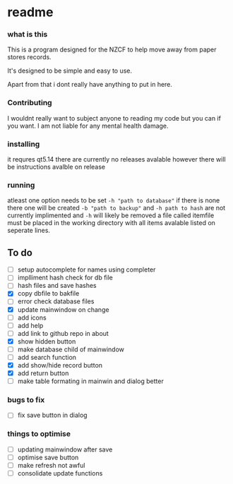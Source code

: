 # readme
### what is this
This is a program designed for the NZCF to help move away from paper stores records.

It's designed to be simple and easy to use.

Apart from that i dont really have anything to put in here.

### Contributing
I wouldnt really want to subject anyone to reading my code but you can if you want. I am not liable for any mental health damage.

### installing
it requres qt5.14 there are currently no releases avalable however there will be instructions avalble on release

### running
atleast one option needs to be set `-h "path to database"` if there is none there one will be created `-b "path to backup"` and `-h path to hash` are not currently implimented and `-h` will likely be removed
a file called itemfile must be placed in the working directory with all items avalable listed on seperate lines.

## To do 
- [ ] setup autocomplete for names using completer
- [ ] implliment hash check for db file
- [ ] hash files and save hashes
- [X] copy dbfile to bakfile
- [ ] error check database files
- [X] update mainwindow on change
- [ ] add icons
- [ ] add help
- [ ] add link to github repo in about
- [X] show hidden button
- [ ] make database child of mainwindow
- [ ] add search function
- [X] add show/hide record button
- [X] add return button
- [ ] make table formating in mainwin and dialog better

### bugs to fix
- [ ] fix save button in dialog

### things to optimise
- [ ] updating mainwindow after save
- [ ] optimise save button
- [ ] make refresh not awful
- [ ] consolidate update functions
